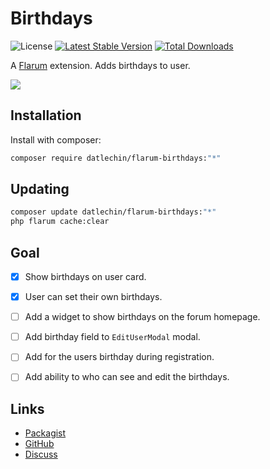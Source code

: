 # Birthdays

![License](https://img.shields.io/badge/license-MIT-blue.svg) [![Latest Stable Version](https://img.shields.io/packagist/v/datlechin/flarum-birthdays.svg)](https://packagist.org/packages/datlechin/flarum-birthdays) [![Total Downloads](https://img.shields.io/packagist/dt/datlechin/flarum-birthdays.svg)](https://packagist.org/packages/datlechin/flarum-birthdays)

A [Flarum](http://flarum.org) extension. Adds birthdays to user.

![](https://github.com/datlechin/static/blob/main/datlechin-flarum-birthdays.png?raw=true)

## Installation

Install with composer:

```sh
composer require datlechin/flarum-birthdays:"*"
```

## Updating

```sh
composer update datlechin/flarum-birthdays:"*"
php flarum cache:clear
```

## Goal

- [x] Show birthdays on user card.
- [x] User can set their own birthdays.
- [ ] Add a widget to show birthdays on the forum homepage.
- [ ] Add birthday field to `EditUserModal` modal.
- [ ] Add for the users birthday during registration.
- [ ] Add ability to who can see and edit the birthdays.


## Links

- [Packagist](https://packagist.org/packages/datlechin/flarum-birthdays)
- [GitHub](https://github.com/datlechin/flarum-birthdays)
- [Discuss](https://discuss.flarum.org/d/29793)
